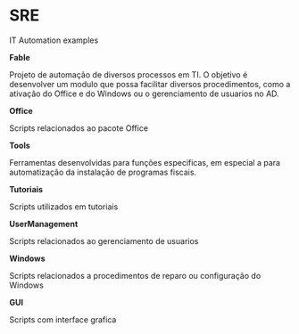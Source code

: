 # SRE
IT Automation examples

**Fable**

Projeto de automação de diversos processos em TI.
O objetivo é desenvolver um modulo que possa facilitar diversos procedimentos, como a ativação do Office e do Windows ou o gerenciamento de usuarios no AD. 

**Office**

Scripts relacionados ao pacote Office

**Tools**

Ferramentas desenvolvidas para funções especificas, em especial a para automatização da instalação de programas fiscais. 

**Tutoriais**

Scripts utilizados em tutoriais

**UserManagement**

Scripts relacionados ao gerenciamento de usuarios

**Windows**

Scripts relacionados a procedimentos de reparo ou configuração do Windows

**GUI**

Scripts com interface grafica
